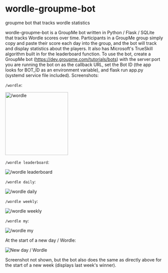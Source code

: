 # wordle-groupme-bot
groupme bot that tracks wordle statistics

wordle-groupme-bot is a GroupMe bot written in Python / Flask / SQLite that tracks Wordle scores over time. Participants in a GroupMe group simply copy and paste their score each day into the group, and the bot will track and display statistics about the players. It also has Microsoft's TrueSkill algorithm built in for the leaderboard function. To use the bot, create a GroupMe bot (https://dev.groupme.com/tutorials/bots) with the server:port you are running the bot on as the callback URL, set the Bot ID (the app looks for BOT_ID as an environment variable), and flask run app.py (systemd service file included). Screenshots:

`/wordle`:

<img src="https://raw.githubusercontent.com/zmpetro/wordle-groupme-bot/main/screenshots/help.jpg" alt="/wordle" width="200"/>

`/wordle leaderboard`:

![/wordle leaderboard](/screenshots/leaderboard.jpg)

`/wordle daily`:

![/wordle daily](/screenshots/daily.jpg)

`/wordle weekly`:

![/wordle weekly](/screenshots/weekly.jpg)

`/wordle my`:

![/wordle my](/screenshots/my.jpg)

At the start of a new day / Wordle:

![New day / Wordle](/screenshots/yesterday.jpg)

Screenshot not shown, but the bot also does the same as directly above for the start of a new week (displays last week's winner).
